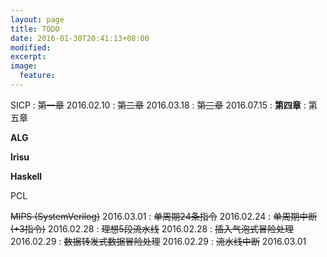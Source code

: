 ```yaml
---
layout: page
title: TODO
date: 2016-01-30T20:41:13+08:00
modified:
excerpt:
image:
  feature:
---
```


SICP
: <del>第一章</del> 2016.02.10
: <del>第二章</del> 2016.03.18
: <del>第三章</del> 2016.07.15
: **第四章**
: 第五章

**ALG**

**Irisu**

**Haskell**

PCL

<del>MIPS (SystemVerilog)</del> 2016.03.01
: <del>单周期24条指令</del> 2016.02.24
: <del>单周期中断(+3指令)</del> 2016.02.28
: <del>理想5段流水线</del> 2016.02.28
: <del>插入气泡式冒险处理</del> 2016.02.29
: <del>数据转发式数据冒险处理</del> 2016.02.29
: <del>流水线中断</del> 2016.03.01
